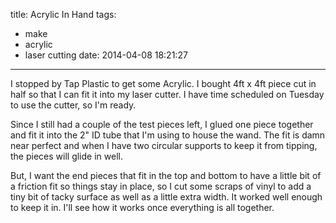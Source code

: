 title: Acrylic In Hand
tags:
  - make
  - acrylic
  - laser cutting
date: 2014-04-08 18:21:27
---

I stopped by Tap Plastic to get some Acrylic.  I bought 4ft x 4ft piece cut in half so that I can fit it into my laser cutter.  I have time scheduled on Tuesday to use the cutter, so I'm ready.

Since I still had a couple of the test pieces left, I glued one piece together and fit it into the 2" ID tube that I'm using to house the wand.  The fit is damn near perfect and when I have two circular supports to keep it from tipping, the pieces will glide in well.

But, I want the end pieces that fit in the top and bottom to have a little bit of a friction fit so things stay in place, so I cut some scraps of vinyl to add a tiny bit of tacky surface as well as a little extra width.  It worked well enough to keep it in.  I'll see how it works once everything is all together.
